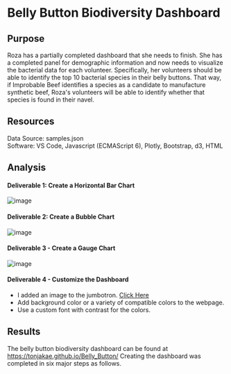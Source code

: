 # Belly Button Biodiversity Dashboard

## Purpose
Roza has a partially completed dashboard that she needs to finish. She has a completed panel for demographic information and now needs to visualize the bacterial data for each volunteer. Specifically, her volunteers should be able to identify the top 10 bacterial species in their belly buttons. That way, if Improbable Beef identifies a species as a candidate to manufacture synthetic beef, Roza's volunteers will be able to identify whether that species is found in their navel.

## Resources
Data Source: samples.json </br>
Software: VS Code, Javascript (ECMAScript 6), Plotly, Bootstrap, d3, HTML

## Analysis

#### Deliverable 1: Create a Horizontal Bar Chart

![image](https://user-images.githubusercontent.com/87340105/156867711-d7c56343-2f98-454e-b694-0567f4dda124.png)

#### Deliverable 2: Create a Bubble Chart

![image](https://user-images.githubusercontent.com/87340105/156867756-4ef9cea5-9f7b-4f82-ade8-61558102b403.png)

#### Deliverable 3 - Create a Gauge Chart

![image](https://user-images.githubusercontent.com/87340105/156867780-ff5445c0-c7e8-4e7a-a92a-b9095a9c8244.png)

#### Deliverable 4 - Customize the Dashboard
* I added an image to the jumbotron. [Click Here](https://images.wisegeek.com/blue-bacteria-with-white-background.jpg)
* Add background color or a variety of compatible colors to the webpage.
* Use a custom font with contrast for the colors.
## Results
The belly button biodiversity dashboard can be found at https://tonjakae.github.io/Belly_Button/ Creating the dashboard was completed in six major steps as follows.
